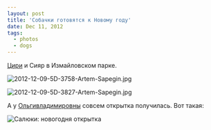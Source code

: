 ```yaml
---
layout: post
title: 'Собачки готовятся к Новому году'
date: Dec 11, 2012
tags:
  - photos
  - dogs
---
```


[Цири](http://morning.photos/albums/saluki/ "Фотографии салюки Цири") и Сияр в Измайловском парке.

![2012-12-09-5D-3758-Artem-Sapegin.jpg](photo://982)

<!--more-->

![2012-12-09-5D-3827-Artem-Sapegin.jpg](photo://984)

А у [Ольгивладимировны](http://www.facebook.com/oflegontova) совсем открытка получилась. Вот такая:

![Салюки: новогодня открытка](upload://MG-3773.jpg)
